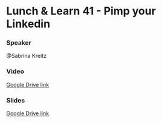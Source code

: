 # Lunch & Learn 41 - Pimp your Linkedin

### Speaker
@Sabrina Kreitz

### Video
[Google Drive link](https://drive.google.com/file/d/1Iasq_POfNar134Pa6YbEyaWRBG_BsBRB/view?usp=sharing)

### Slides
[Google Drive link](https://drive.google.com/file/d/1-8HhjY8i4qIlH84E-VLyAfnlJ7JbPX6n/view?usp=sharing)